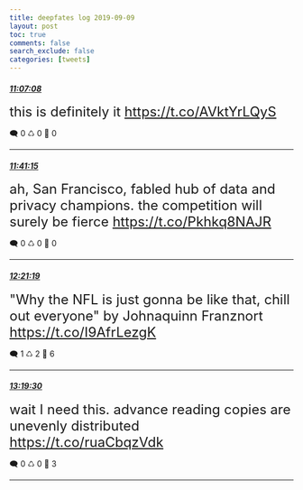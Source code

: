 ```yaml
---
title: deepfates log 2019-09-09
layout: post
toc: true
comments: false
search_exclude: false
categories: [tweets]
---
```



#### <a href = "https://twitter.com/deepfates/status/1171107785750089729">*11:07:08*</a>

<font size="5">this is definitely it  https://t.co/AVktYrLQyS</font>



🗨️ 0 ♺ 0 🤍  0   

---
    
#### <a href = "https://twitter.com/deepfates/status/1171116367971381248">*11:41:15*</a>

<font size="5">ah, San Francisco, fabled hub of data and privacy champions. the competition will surely be fierce  https://t.co/Pkhkq8NAJR</font>



🗨️ 0 ♺ 0 🤍  0   

---
    
#### <a href = "https://twitter.com/deepfates/status/1171126450839097344">*12:21:19*</a>

<font size="5">"Why the NFL is just gonna be like that, chill out everyone" by Johnaquinn Franznort  https://t.co/I9AfrLezgK</font>



🗨️ 1 ♺ 2 🤍  6   

---
    
#### <a href = "https://twitter.com/deepfates/status/1171141096107196416">*13:19:30*</a>

<font size="5">wait I need this. advance reading copies are unevenly distributed  https://t.co/ruaCbqzVdk</font>



🗨️ 0 ♺ 0 🤍  3   

---
    
            

